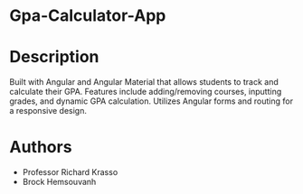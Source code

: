 # Gpa-Calculator-App

# Description
Built with Angular and Angular Material that allows students to track and calculate their GPA. Features include adding/removing 
courses, inputting grades, and dynamic GPA calculation. Utilizes Angular forms and routing for a responsive design.

# Authors
* Professor Richard Krasso
* Brock Hemsouvanh
